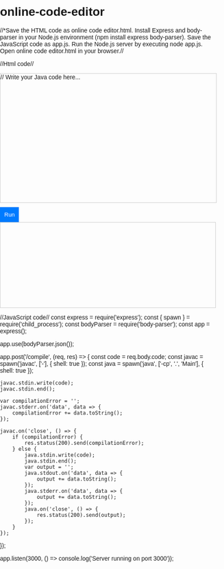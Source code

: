 # online-code-editor

//*Save the HTML code as online code editor.html.
Install Express and body-parser in your Node.js environment (npm install express body-parser).
Save the JavaScript code as app.js.
Run the Node.js server by executing node app.js.
Open online code editor.html in your browser.//

//Html code//
<!DOCTYPE html>
<html lang="en">
<head>
<meta charset="UTF-8">
<meta name="viewport" content="width=device-width, initial-scale=1.0">
<title>Online Java Code Editor</title>
<style>
    body {
        font-family: Arial, sans-serif;
        margin: 0;
        padding: 0;
    }
    #editor {
        width: 100%;
        height: 300px;
        border: 1px solid #ccc;
        margin-bottom: 10px;
    }
    #output {
        width: 100%;
        min-height: 200px;
        border: 1px solid #ccc;
        padding: 10px;
        box-sizing: border-box;
    }
    button {
        padding: 10px;
        background-color: #007bff;
        color: #fff;
        border: none;
        cursor: pointer;
    }
</style>
</head>
<body>
<div id="editor" contenteditable="true">
    // Write your Java code here...
</div>
<button onclick="runCode()">Run</button>
<div id="output"></div>
<script>
    function runCode() {
        var code = document.getElementById('editor').innerText;
        var xhr = new XMLHttpRequest();
        xhr.open('POST', '/compile', true);
        xhr.setRequestHeader('Content-Type', 'application/json');
        xhr.onreadystatechange = function () {
            if (xhr.readyState === XMLHttpRequest.DONE) {
                if (xhr.status === 200) {
                    document.getElementById('output').innerText = xhr.responseText;
                } else {
                    document.getElementById('output').innerText = 'Error: ' + xhr.responseText;
                }
            }
        };
        xhr.send(JSON.stringify({ code: code }));
    }
</script>
</body>
</html>



//JavaScript code//
const express = require('express');
const { spawn } = require('child_process');
const bodyParser = require('body-parser');
const app = express();

app.use(bodyParser.json());

app.post('/compile', (req, res) => {
    const code = req.body.code;
    const javac = spawn('javac', ['-'], { shell: true });
    const java = spawn('java', ['-cp', '.', 'Main'], { shell: true });

    javac.stdin.write(code);
    javac.stdin.end();

    var compilationError = '';
    javac.stderr.on('data', data => {
        compilationError += data.toString();
    });

    javac.on('close', () => {
        if (compilationError) {
            res.status(200).send(compilationError);
        } else {
            java.stdin.write(code);
            java.stdin.end();
            var output = '';
            java.stdout.on('data', data => {
                output += data.toString();
            });
            java.stderr.on('data', data => {
                output += data.toString();
            });
            java.on('close', () => {
                res.status(200).send(output);
            });
        }
    });
});

app.listen(3000, () => console.log('Server running on port 3000'));


